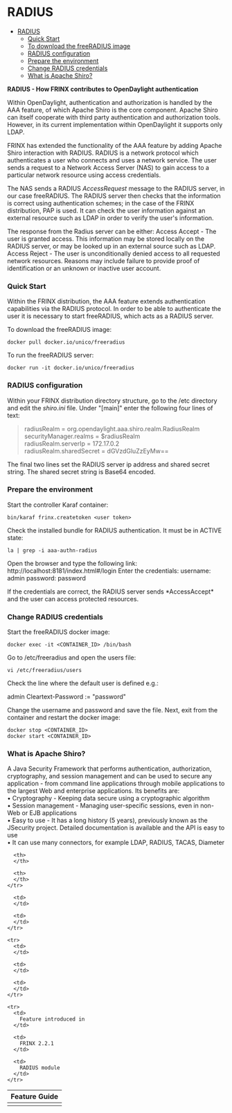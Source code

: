 # RADIUS

<!-- TOC START min:1 max:3 link:true update:true -->
- [RADIUS](#radius)
    - [Quick Start](#quick-start)
    - [To download the freeRADIUS image](#to-download-the-freeradius-image)
    - [RADIUS configuration](#radius-configuration)
    - [Prepare the environment](#prepare-the-environment)
    - [Change RADIUS credentials](#change-radius-credentials)
    - [What is Apache Shiro?](#what-is-apache-shiro)

<!-- TOC END -->

**RADIUS - How FRINX contributes to OpenDaylight authentication**

Within OpenDaylight, authentication and authorization is handled by the AAA feature, of which Apache Shiro is the core component. Apache Shiro can itself cooperate with third party authentication and authorization tools. However, in its current implementation within OpenDaylight it supports only LDAP.

FRINX has extended the functionality of the AAA feature by adding Apache Shiro interaction with RADIUS. RADIUS is a network protocol which authenticates a user who connects and uses a network service. The user sends a request to a Network Access Server (NAS) to gain access to a particular network resource using access credentials.

The NAS sends a RADIUS *AccessRequest* message to the RADIUS server, in our case freeRADIUS. The RADIUS server then checks that the information is correct using authentication schemes; in the case of the FRINX distribution, PAP is used. It can check the user information against an external resource such as LDAP in order to verify the user's information.

The response from the Radius server can be either: Access Accept - The user is granted access. This information may be stored locally on the RADIUS server, or may be looked up in an external source such as LDAP. Access Reject - The user is unconditionally denied access to all requested network resources. Reasons may include failure to provide proof of identification or an unknown or inactive user account.

### Quick Start

Within the FRINX distribution, the AAA feature extends authentication capabilities via the RADIUS protocol. In order to be able to authenticate the user it is necessary to start freeRADIUS, which acts as a RADIUS server.

To download the freeRADIUS image:

    docker pull docker.io/unico/freeradius


To run the freeRADIUS server:

    docker run -it docker.io/unico/freeradius


### RADIUS configuration  
Within your FRINX distribution directory structure, go to the /etc directory and edit the *shiro.ini* file. Under "[main]" enter the following four lines of text:

> radiusRealm = org.opendaylight.aaa.shiro.realm.RadiusRealm securityManager.realms = $radiusRealm  
> radiusRealm.serverIp = 172.17.0.2  
> radiusRealm.sharedSecret = dGVzdGluZzEyMw==

The final two lines set the RADIUS server ip address and shared secret string. The shared secret string is Base64 encoded.

### Prepare the environment

Start the controller Karaf container:

    bin/karaf frinx.createtoken <user token>


Check the installed bundle for RADIUS authentication. It must be in ACTIVE state:

    la | grep -i aaa-authn-radius


Open the browser and type the following link: http://localhost:8181/index.html#/login Enter the credentials: username: admin password: password

If the credentials are correct, the RADIUS server sends \*AccessAccept\* and the user can access protected resources.

### Change RADIUS credentials

Start the freeRADIUS docker image:

    docker exec -it <CONTAINER_ID> /bin/bash  


Go to /etc/freeradius and open the users file:

    vi /etc/freeradius/users  


Check the line where the default user is defined e.g.:

admin Cleartext-Password := "password"

Change the username and password and save the file. Next, exit from the container and restart the docker image:

    docker stop <CONTAINER_ID>   
    docker start <CONTAINER_ID>


### What is Apache Shiro?  
A Java Security Framework that performs authentication, authorization, cryptography, and session management and can be used to secure any application - from command line applications through mobile applications to the largest Web and enterprise applications. Its benefits are:  
• Cryptography - Keeping data secure using a cryptographic algorithm  
• Session management - Managing user-specific sessions, even in non-Web or EJB applications  
• Easy to use - It has a long history (5 years), previously known as the JSecurity project. Detailed documentation is available and the API is easy to use  
• It can use many connectors, for example LDAP, RADIUS, TACAS, Diameter

<table>
  <thead>
    <tr>
      <th>
        Feature Guide
      </th>

      <th>
      </th>

      <th>
      </th>
    </tr>
  </thead>

  <tbody>
    <tr>
      <td>
      </td>

      <td>
      </td>

      <td>
      </td>
    </tr>

    <tr>
      <td>
      </td>

      <td>
      </td>

      <td>
      </td>
    </tr>

    <tr>
      <td>
        Feature introduced in
      </td>

      <td>
        FRINX 2.2.1
      </td>

      <td>
        RADIUS module
      </td>
    </tr>
  </tbody>
</table>
